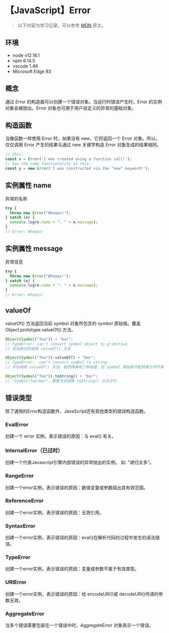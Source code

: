 # 【JavaScript】Error

> 以下内容为学习记录，可以参考 [MDN][1] 原文。

## 环境

- node v12.18.1
- npm 6.14.5
- vscode 1.46
- Microsoft Edge 83

## 概念

通过 Error 的构造器可以创建一个错误对象。当运行时错误产生时，Error 的实例对象会被抛出。Error 对象也可用于用户自定义的异常的基础对象。

## 构造函数

当像函数一样使用 Error 时，如果没有 new，它将返回一个 Error 对象。所以， 仅仅调用 Error 产生的结果与通过 new 关键字构造 Error 对象生成的结果相同。

```js
// this:
const x = Error('I was created using a function call!');
​​​​// has the same functionality as this:
const y = new Error('I was constructed via the "new" keyword!');
```

## 实例属性 name

异常的名称

```js
try {
  throw new Error("Whoops!");
} catch (e) {
  console.log(e.name + ": " + e.message);
}
// Error: Whoops!
```

## 实例属性 message

异常信息

```js
try {
  throw new Error("Whoops!");
} catch (e) {
  console.log(e.name + ": " + e.message);
}
// Error: Whoops!
```

## valueOf

valueOf() 方法返回当前 symbol 对象所包含的 symbol 原始值。覆盖 Object.prototype.valueOf() 方法。

```js
Object(Symbol("foo")) + "bar";
// TypeError: can't convert symbol object to primitive
// 无法隐式的调用 valueOf() 方法

Object(Symbol("foo")).valueOf() + "bar";
// TypeError:  can't convert symbol to string
// 手动调用 valueOf() 方法，虽然转换成了原始值，但 symbol 原始值不能转换为字符串

Object(Symbol("foo")).toString() + "bar";
// "Symbol(foo)bar"，需要手动调用 toString() 方法才行
```

## 错误类型

除了通用的Error构造函数外，JavaScript还有其他类型的错误构造函数。

###  EvalError

创建一个 error 实例，表示错误的原因：与 eval() 有关。

### InternalError（已过时） 

创建一个代表Javascript引擎内部错误的异常抛出的实例。 如: "递归太多"。

### RangeError

创建一个error实例，表示错误的原因：数值变量或参数超出其有效范围。

### ReferenceError

创建一个error实例，表示错误的原因：无效引用。

### SyntaxError

创建一个error实例，表示错误的原因：eval()在解析代码的过程中发生的语法错误。

### TypeError

创建一个error实例，表示错误的原因：变量或参数不属于有效类型。

### URIError

创建一个error实例，表示错误的原因：给 encodeURI()或  decodeURl()传递的参数无效。

### AggregateError

当多个错误​​需要包装在一个错误中时，AggregateError 对象表示一个错误。

[1]: https://developer.mozilla.org/zh-CN/docs/Web/JavaScript/Reference/Global_Objects/Error

